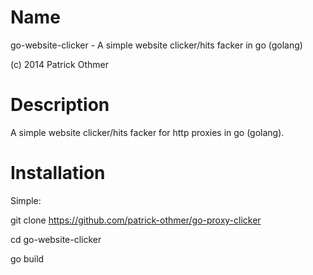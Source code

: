 Name
====

go-website-clicker - A simple website clicker/hits facker in go (golang)

(c) 2014 Patrick Othmer

Description
===========

A simple website clicker/hits facker for http proxies in go (golang).

Installation
============

Simple:

git clone https://github.com/patrick-othmer/go-proxy-clicker

cd go-website-clicker

go build